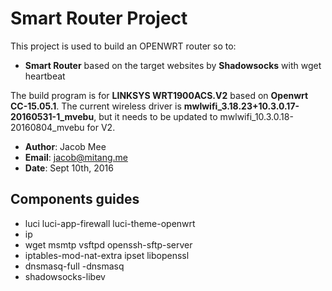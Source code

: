 # Smart Router Project

This project is used to build an OPENWRT router so to:
* **Smart Router** based on the target websites by **Shadowsocks** with wget heartbeat


The build program is for **LINKSYS WRT1900ACS.V2** based on **Openwrt CC-15.05.1**.  The current wireless driver is **mwlwifi_3.18.23+10.3.0.17-20160531-1_mvebu**, but it needs to be updated to mwlwifi_10.3.0.18-20160804_mvebu for V2.


* **Author**:	Jacob Mee
* **Email**:	jacob@mitang.me
* **Date**:	Sept 10th, 2016

## Components guides
* luci luci-app-firewall luci-theme-openwrt 
* ip 
* wget msmtp vsftpd openssh-sftp-server 
* iptables-mod-nat-extra ipset libopenssl 
* dnsmasq-full -dnsmasq
* shadowsocks-libev 

